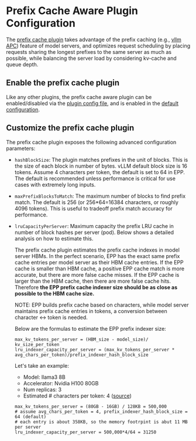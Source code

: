 # Prefix Cache Aware Plugin Configuration

The [prefix cache plugin](https://github.com/kubernetes-sigs/gateway-api-inference-extension/blob/7617439188b410670ed0f1ff805a3b7f9918a75b/pkg/epp/scheduling/framework/plugins/multi/prefix/plugin.go#L63)
takes advantage of the prefix caching (e.g., [vllm APC](https://docs.vllm.ai/en/latest/features/automatic_prefix_caching.html))
feature of model servers, and optimizes request scheduling by placing requests sharing the longest
prefixes to the same server as much as possible, while balancing the server load by considering kv-cache
and queue depth.

## Enable the prefix cache plugin

Like any other plugins, the prefix cache aware plugin can be enabled/disabled via the [plugin config file](config-text.md), and is enabled in the [default configuration](https://github.com/kubernetes-sigs/gateway-api-inference-extension/blob/main/config/charts/inferencepool/templates/epp-config.yaml).

## Customize the prefix cache plugin

The prefix cache plugin exposes the following advanced configuration parameters:

* `hashBlockSize`: The plugin matches prefixes in the unit of blocks. This is the size
of each block in number of bytes. vLLM default block size is 16 tokens. Assume 4 characters per token, the default
is set to 64 in EPP. The default is recommended unless performance is critical for use cases with
extremely long inputs.

* `maxPrefixBlocksToMatch`: The maximum number of blocks to find prefix match. The default is
256 (or 256*64=16384 characters, or roughly 4096 tokens). This is useful to tradeoff prefix match accuracy
for performance.

* `lruCapacityPerServer`: Maximum capacity the prefix LRU cache in number of block hashes per server (pod). Below
shows a detailed analysis on how to estimate this.

    The prefix cache plugin estimates the prefix cache indexes in model server HBMs.  In the perfect
    scenario, EPP has the exact same prefix cache entries per model server as their HBM cache entries. If
    the EPP cache is smaller than HBM cache, a positive EPP cache match is more accurate, but there are more
    false cache misses. If the EPP cache is larger than the HBM cache, then there are more false cache hits.
    Therefore **the EPP prefix cache indexer size should be as close as possible to the HBM cache size.**

    NOTE: EPP builds prefix cache based on characters, while model server maintains prefix cache entries
    in tokens, a conversion between character <-> token is needed.

    Below are the formulas to estimate the EPP prefix indexer size:

    ```
    max_kv_tokens_per_server = (HBM_size - model_size)/ kv_size_per_token
    lru_indexer_capacity_per_server = (max_kv_tokens_per_server * avg_chars_per_token)/prefix_indexer_hash_block_size
    ```

    Let's take an example:

    * Model: llama3 8B
    * Accelerator: Nvidia H100 80GB
    * Num replicas: 3
    * Estimated # characters per token: 4 ([source](https://genai.stackexchange.com/questions/34/how-long-is-a-token))

    ```
    max_kv_tokens_per_server = (80GB - 16GB) / 128KB = 500,000
    # assume avg_chars_per_token = 4, prefix_indexer_hash_block_size = 64 (default)
    # each entry is about 358KB, so the memory footrpint is abut 11 MB per server
    lru_indexer_capacity_per_server = 500,000*4/64 = 31250
    ```